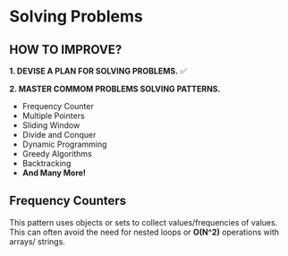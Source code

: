 # Solving Problems

## **HOW TO IMPROVE?**

**1. DEVISE A PLAN FOR SOLVING PROBLEMS.** ✅

**2. MASTER COMMOM PROBLEMS SOLVING PATTERNS.**

- Frequency Counter
- Multiple Pointers
- Sliding Window
- Divide and Conquer
- Dynamic Programming
- Greedy Algorithms
- Backtracking
- **And Many More!**

## Frequency Counters

This pattern uses objects or sets to collect values/frequencies of values.
This can often avoid the need for nested loops or **O(N^2)** operations with arrays/ strings.
